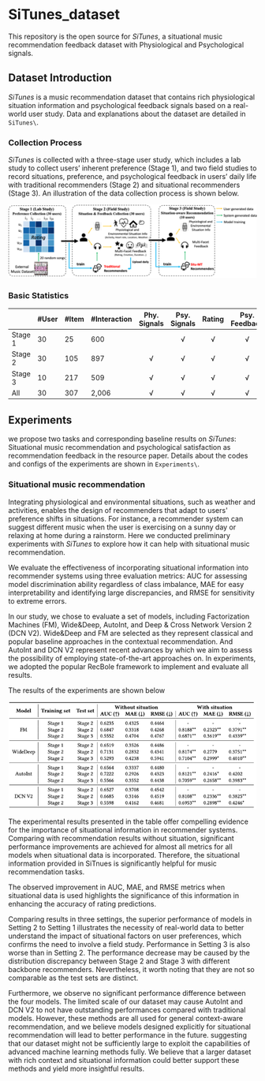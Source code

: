 # SiTunes_dataset
This repository is the open source for *SiTunes*,  a situational music recommendation feedback dataset with Physiological and Psychological signals.

## Dataset Introduction
*SiTunes* is a music recommendation dataset that contains rich physiological situation information and psychological feedback signals based on a real-world user study. Data and explanations about the dataset are detailed in ``SiTunes\``.

### Collection Process
*SiTunes* is collected with a three-stage user study, which includes a lab study to collect users’ inherent preference (Stage 1), and two field studies to record situations, preference, and psychological feedback in users’ daily life with traditional recommenders (Stage 2) and situational recommenders (Stage 3).
An illustration of the data collection process is shown below.


![Data Collection Process](./log/_static/Experiment_flow.png)


### Basic Statistics

|         | #User | #Item | #Interaction | Phy. Signals | Psy. Signals | Rating | Psy. Feedback |
|---------|-------|-------|--------------|:------------:|:------------:|:------:|:-------------:|
| Stage 1 | 30    | 25    | 600          |              |       √      |    √   |       √       |
| Stage 2 | 30    | 105   | 897          |       √      |       √      |    √   |       √       |
| Stage 3 | 10    | 217   | 509          |       √      |       √      |    √   |       √       |
| All     | 30    | 307   | 2,006        |       √      |       √      |    √   |       √       |

## Experiments
we propose two tasks and corresponding baseline results on *SiTunes*: Situational music recommendation and psychological satisfaction as recommendation feedback in the resource paper.
Details about the codes and configs of the experiments are shown in ``Experiments\``.

### Situational music recommendation
Integrating physiological and environmental situations, such as weather and activities, enables the design of recommenders that adapt to users' preference shifts in situations. 
For instance, a recommender system can suggest different music when the user is exercising on a sunny day or relaxing at home during a rainstorm.
Here we conducted preliminary experiments with *SiTunes* to explore how it can help with situational music recommendation.

We evaluate the effectiveness of incorporating situational information into recommender systems using three evaluation metrics: AUC for assessing model discrimination ability regardless of class imbalance, MAE for easy interpretability and identifying large discrepancies, and RMSE for sensitivity to extreme errors. 

In our study, we chose to evaluate a set of models, 
including Factorization Machines (FM), Wide\&Deep,  AutoInt, and Deep \& Cross Network Version 2 (DCN V2).
Wide\&Deep and FM are selected as they represent classical and popular baseline approaches in the contextual recommendation.
And AutoInt and DCN V2 represent recent advances by which we aim to assess the possibility of employing state-of-the-art approaches on.
In experiments, we adopted the popular RecBole framework to implement and evaluate all results.

The results of the experiments are shown below 

![Experiments results](./log/_static/Situational_recommendation_experiments_results.png)

The experimental results presented in the table offer compelling evidence for the importance of situational information in recommender systems. Comparing with recommendation results without situation, significant performance improvements are achieved for almost all metrics for all models when situational data is incorporated. Therefore, the situational information provided in SiTnues is significantly helpful for music recommendation tasks.

The observed improvement in AUC, MAE, and RMSE metrics when situational data is used highlights the significance of this information in enhancing the accuracy of rating predictions.

Comparing results in three settings,
the superior performance of models in Setting 2 to Setting 1 illustrates the necessity of real-world data to better understand the impact of situational factors on user preferences, which confirms the need to involve a field study. 
Performance in Setting 3 is also worse than in Setting 2.
The performance decrease may be caused by the distribution discrepancy between Stage 2 and Stage 3 with different backbone recommenders. 
Nevertheless, it worth noting that they are not so comparable as the test sets are distinct.

Furthermore, we observe no significant performance difference between the four models. 
The limited scale of our dataset may cause AutoInt and DCN V2 to not have outstanding performances compared with traditional models.
However, these methods are all used for general context-aware recommendation, and we believe models designed explicitly for situational recommendation will lead to better performance in the future.
suggesting that our dataset might not be sufficiently large to exploit the capabilities of advanced machine learning methods fully. 
We believe that a larger dataset with rich context and situational information could better support these methods and yield more insightful results.
